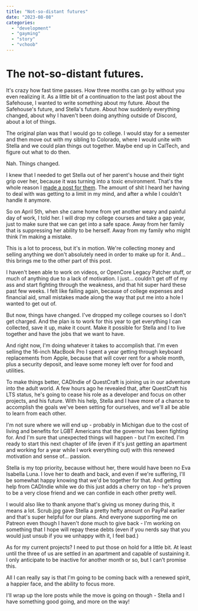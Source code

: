 ```yaml
---
title: "Not-so-distant futures"
date: "2023-08-08"
categories: 
  - "development"
  - "gayming"
  - "story"
  - "vchoob"
---
```


# The not-so-distant futures.

It's crazy how fast time passes. How three months can go by without you even realizing it. As a little bit of a continuation to the last post about the Safehouse, I wanted to write something about my future. About the Safehouse's future, and Stella's future. About how suddenly everything changed, about why I haven't been doing anything outside of Discord, about a lot of things.

The original plan was that I would go to college. I would stay for a semester and then move out with my sibling to Colorado, where I would unite with Stella and we could plan things out together. Maybe end up in CalTech, and figure out what to do then.

Nah. Things changed.

I knew that I needed to get Stella out of her parent's house and their tight grip over her, because it was turning into a toxic environment. That's the whole reason I [made a post for them](https://crystall1ne.dev/2023/05/18/to-stellas-parents/). The amount of shit I heard her having to deal with was getting to a limit in my mind, and after a while I couldn't handle it anymore.

So on April 5th, when she came home from yet another weary and painful day of work, I told her. I will drop my college courses and take a gap year, just to make sure that we can get into a safe space. Away from her family that is suppressing her ability to be herself. Away from my family who might think I'm making a mistake.

This is a lot to process, but it's in motion. We're collecting money and selling anything we don't absolutely need in order to make up for it. And... this brings me to the other part of this post.

I haven't been able to work on videos, or OpenCore Legacy Patcher stuff, or much of anything due to a lack of motivation. I just... couldn't get off of my ass and start fighting through the weakness, and that hit super hard these past few weeks. I felt like failing again, because of college expenses and financial aid, small mistakes made along the way that put me into a hole I wanted to get out of.

But now, things have changed. I've dropped my college courses so I don't get charged. And the plan is to work for this year to get everything I can collected, save it up, make it count. Make it possible for Stella and I to live together and have the jobs that we want to have.

And right now, I'm doing whatever it takes to accomplish that. I'm even selling the 16-inch MacBook Pro I spent a year getting through keyboard replacements from Apple, because that will cover rent for a whole month, plus a security deposit, and leave some money left over for food and utilities.

To make things better, CADIndie of QuestCraft is joining us in our adventure into the adult world. A few hours ago he revealed that, after QuestCraft his LTS status, he's going to cease his role as a developer and focus on other projects, and his future. With his help, Stella and I have more of a chance to accomplish the goals we've been setting for ourselves, and we'll all be able to learn from each other.

I'm not sure where we will end up - probably in Michigan due to the cost of living and benefits for LGBT Americans that the governor has been fighting for. And I'm sure that unexpected things will happen - but I'm excited. I'm ready to start this next chapter of life (even if it's just getting an apartment and working for a year while I work everything out) with this renewed motivation and sense of... passion.

Stella is my top priority, because without her, there would have been no Eva Isabella Luna. I love her to death and back, and even if we're suffering, I'll be somewhat happy knowing that we'd be together for that. And getting help from CADIndie while we do this just adds a cherry on top - he's proven to be a very close friend and we can confide in each other pretty well.

I would also like to thank anyone that's giving us money during this, it means a lot. Scrub.jpg gave Stella a pretty hefty amount on PayPal earlier and that's super helpful for our plans. And everyone supporting me on Patreon even though I haven't done much to give back - I'm working on something that I hope will repay these debts (even if you nerds say that you would just unsub if you we unhappy with it, I feel bad.)

As for my current projects? I need to put those on hold for a little bit. At least until the three of us are settled in an apartment and capable of sustaining it. I only anticipate to be inactive for another month or so, but I can't promise this.

All I can really say is that I'm going to be coming back with a renewed spirit, a happier face, and the ability to focus more.

I'll wrap up the lore posts while the move is going on though - Stella and I have something good going, and more on the way!
